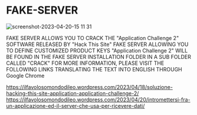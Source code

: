 # FAKE-SERVER

![screenshot-2023-04-20-15 11 31](https://github.com/810H4Z4RD/FAKE-SERVER/assets/131545730/156d88ba-bdd5-4217-b9c8-347bc264b3c4)

FAKE SERVER ALLOWS YOU TO CRACK THE "Application Challenge 2" SOFTWARE RELEASED BY "Hack This Site"
FAKE SERVER ALLOWING YOU TO DEFINE CUSTOMIZED PRODUCT KEYS
"Application Challenge 2" WILL BE FOUND IN THE FAKE SERVER INSTALLATION FOLDER IN A SUB FOLDER CALLED "CRACK"
FOR MORE INFORMATION, PLEASE VISIT THE FOLLOWING LINKS TRANSLATING THE TEXT INTO ENGLISH THROUGH Google Chrome

https://ilfavolosomondodileo.wordpress.com/2023/04/18/soluzione-hacking-this-site-application-application-challenge-2/
https://ilfavolosomondodileo.wordpress.com/2023/04/20/intromettersi-fra-un-applicazione-ed-il-server-che-usa-per-ricevere-dati/
